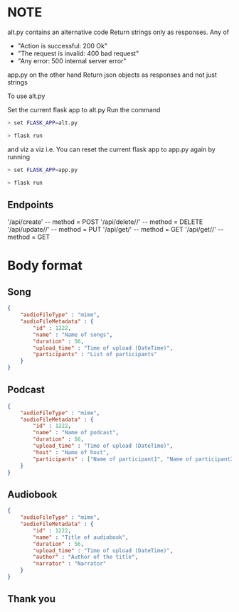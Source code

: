 # NOTE

alt.py contains an alternative code
Return strings only as responses. Any of 
*   "Action is successful: 200 Ok"
*   "The request is invalid: 400 bad request"
*   "Any error: 500 internal server error"

app.py on the other hand
Return json objects as responses and not just strings

To use alt.py

Set the current flask app to alt.py
Run the command
```bash
> set FLASK_APP=alt.py
```
```bash
> flask run
```

and viz a viz
i.e. You can reset the current flask app to app.py again by running
```bash
> set FLASK_APP=app.py
```
```bash
> flask run
```

## Endpoints
'/api/create'   --  method = POST
'/api/delete/<audioFileType>/<audioFileID>' --  method = DELETE
'/api/update/<audioFileType>/<audioFileID>' --  method = PUT
'/api/get/<audioFileType>'  --  method = GET
'/api/get/<audioFileType>/<audioFileID>'    --  method = GET

# Body format
## Song
```json
{
    "audioFileType" : "mime",
    "audioFileMetadata" : {
        "id" : 1222,
        "name" : "Name of songs",
        "duration" : 56,
        "upload_time" : "Time of upload (DateTime)",
        "participants" : "List of participants"
    }
}
```

## Podcast
```json
{
    "audioFileType" : "mime",
    "audioFileMetadata" : {
        "id" : 1222,
        "name" : "Name of podcast",
        "duration" : 56,
        "upload_time" : "Time of upload (DateTime)",
        "host" : "Name of host",
        "participants" : ["Name of participant1", "Name of participant2", "..."]
    }
}
```

## Audiobook
```json
{
    "audioFileType" : "mime",
    "audioFileMetadata" : {
        "id" : 1222,
        "name" : "Title of audiobook",
        "duration" : 56,
        "upload_time" : "Time of upload (DateTime)",
        "author" : "Author of the title",
        "narrator" : "Narrator"
    }
}
```

## Thank you